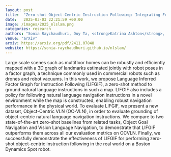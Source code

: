 ```yaml
---
layout: post
title:  "Zero-shot Object-Centric Instruction Following: Integrating Foundation Models with Traditional Navigation"
date:   2025-03-03 22:21:59 +00:00
image: /images/2025_nlslam.png
categories: research
authors: "Sonia Raychaudhuri, Duy Ta, <strong>Katrina Ashton</strong>, Angel X. Chang, Jiuguang Wang, Bernadette Bucher"
venue: "arXiv"
arxiv: https://arxiv.org/pdf/2411.07848
website: https://sonia-raychaudhuri.github.io/nlslam/
---
```

Large scale scenes such as multifloor homes can be robustly and efficiently mapped with a 3D graph of landmarks estimated jointly with robot poses in a factor graph, a technique commonly used in commercial robots such as drones and robot vacuums. In this work, we propose Language Inferred Factor Graph for Instruction Following (LIFGIF), a zero-shot method to ground natural language instructions in such a map. LIFGIF also includes a policy for following natural language navigation instructions in a novel environment while the map is constructed, enabling robust navigation performance in the physical world. To evaluate LIFGIF, we present a new dataset, Object-Centric VLN (OC-VLN), in order to evaluate grounding of object-centric natural language navigation instructions. We compare to two state-of-the-art zero-shot baselines from related tasks, Object Goal Navigation and Vision Language Navigation, to demonstrate that LIFGIF outperforms them across all our evaluation metrics on OCVLN. Finally, we successfully demonstrate the effectiveness of LIFGIF for performing zero-shot object-centric instruction following in the real world on a Boston Dynamics Spot robot.